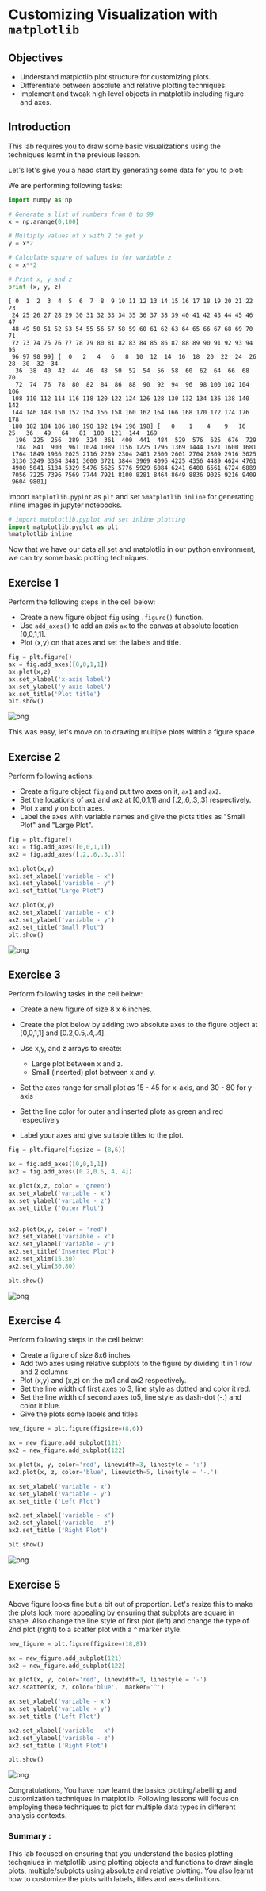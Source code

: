 
# Customizing Visualization with `matplotlib` 
## Objectives

* Understand matplotlib plot structure for customizing plots.
* Differentiate between absolute and relative plotting techniques.
* Implement and tweak high level objects in matplotlib including figure and axes.



## Introduction

This lab requires you to draw some basic visualizations using the techniques learnt in the previous lesson. 

Let's let's give you a head start by generating some data for you to plot:

We are performing following tasks:


```python
import numpy as np

# Generate a list of numbers from 0 to 99
x = np.arange(0,100)

# Multiply values of x with 2 to get y
y = x*2

# Calculate square of values in for variable z
z = x**2

# Print x, y and z
print (x, y, z)
```

    [ 0  1  2  3  4  5  6  7  8  9 10 11 12 13 14 15 16 17 18 19 20 21 22 23
     24 25 26 27 28 29 30 31 32 33 34 35 36 37 38 39 40 41 42 43 44 45 46 47
     48 49 50 51 52 53 54 55 56 57 58 59 60 61 62 63 64 65 66 67 68 69 70 71
     72 73 74 75 76 77 78 79 80 81 82 83 84 85 86 87 88 89 90 91 92 93 94 95
     96 97 98 99] [  0   2   4   6   8  10  12  14  16  18  20  22  24  26  28  30  32  34
      36  38  40  42  44  46  48  50  52  54  56  58  60  62  64  66  68  70
      72  74  76  78  80  82  84  86  88  90  92  94  96  98 100 102 104 106
     108 110 112 114 116 118 120 122 124 126 128 130 132 134 136 138 140 142
     144 146 148 150 152 154 156 158 160 162 164 166 168 170 172 174 176 178
     180 182 184 186 188 190 192 194 196 198] [   0    1    4    9   16   25   36   49   64   81  100  121  144  169
      196  225  256  289  324  361  400  441  484  529  576  625  676  729
      784  841  900  961 1024 1089 1156 1225 1296 1369 1444 1521 1600 1681
     1764 1849 1936 2025 2116 2209 2304 2401 2500 2601 2704 2809 2916 3025
     3136 3249 3364 3481 3600 3721 3844 3969 4096 4225 4356 4489 4624 4761
     4900 5041 5184 5329 5476 5625 5776 5929 6084 6241 6400 6561 6724 6889
     7056 7225 7396 7569 7744 7921 8100 8281 8464 8649 8836 9025 9216 9409
     9604 9801]


Import `matplotlib.pyplot` as `plt` and set `%matplotlib inline`  for generating inline images in jupyter notebooks. 


```python
# import matplotlib.pyplot and set inline plotting 
import matplotlib.pyplot as plt
%matplotlib inline
```

Now that we have our data all set and matplotlib in our python environment, we can try some basic plotting techniques.

## Exercise 1

Perform the following steps in the cell below:

* Create a new figure object `fig` using `.figure()` function.
* Use `add_axes()` to add an axis `ax` to the canvas at absolute location [0,0,1,1].
* Plot (x,y) on that axes and set the labels and title. 


```python
fig = plt.figure()
ax = fig.add_axes([0,0,1,1])
ax.plot(x,z)
ax.set_xlabel('x-axis label')
ax.set_ylabel('y-axis label')
ax.set_title('Plot title')
plt.show()
```


![png](index_files/index_6_0.png)


This was easy, let's move on to drawing multiple plots within a figure space. 

## Exercise 2

Perform following actions:

* Create a figure object `fig` and put two axes on it, `ax1` and `ax2`. 
* Set the locations of `ax1` and `ax2` at [0,0,1,1] and [.2,.6,.3,.3] respectively.
* Plot x and y on both axes. 
* Label the axes with variable names and give the plots titles as "Small Plot" and "Large Plot". 


```python
fig = plt.figure()
ax1 = fig.add_axes([0,0,1,1])
ax2 = fig.add_axes([.2,.6,.3,.3])

ax1.plot(x,y)
ax1.set_xlabel('variable - x')
ax1.set_ylabel('variable - y')
ax1.set_title("Large Plot")

ax2.plot(x,y)
ax2.set_xlabel('variable - x')
ax2.set_ylabel('variable - y')
ax2.set_title("Small Plot")
plt.show()
```


![png](index_files/index_8_0.png)


## Exercise 3

Perform following tasks in the cell below:

* Create a new figure of size 8 x 6 inches. 
* Create the plot below by adding two absolute axes to the figure object at [0,0,1,1] and [0.2,0.5,.4,.4].

* Use x,y, and z arrays to create:
    * Large plot between x and z. 
    * Small (inserted) plot between x and y. 

* Set the axes range for small plot as 15 - 45 for x-axis, and 30 - 80 for y -axis
* Set the line color for outer and inserted plots as green and red respectively
* Label your axes and give suitable titles to the plot.




```python
fig = plt.figure(figsize = (8,6))

ax = fig.add_axes([0,0,1,1])
ax2 = fig.add_axes([0.2,0.5,.4,.4])

ax.plot(x,z, color = 'green')
ax.set_xlabel('variable - x')
ax.set_ylabel('variable - z')
ax.set_title ('Outer Plot')


ax2.plot(x,y, color = 'red')
ax2.set_xlabel('variable - x')
ax2.set_ylabel('variable - y')
ax2.set_title('Inserted Plot')
ax2.set_xlim(15,30)
ax2.set_ylim(30,80)

plt.show()
```


![png](index_files/index_10_0.png)


## Exercise 4

Perform following steps in the cell below:

* Create a figure of size 8x6 inches
* Add two axes using relative subplots to the figure by dividing it in 1 row and 2 columns
* Plot (x,y) and (x,z) on the ax1 and ax2 respectively. 
* Set the line width of first axes to 3, line style as dotted and color it red.
* Set the line width of second axes to5, line style as dash-dot (-.) and color it blue.
* Give the plots some labels and titles


```python
new_figure = plt.figure(figsize=(8,6))

ax = new_figure.add_subplot(121)
ax2 = new_figure.add_subplot(122)

ax.plot(x, y, color='red', linewidth=3, linestyle = ':')
ax2.plot(x, z, color='blue', linewidth=5, linestyle = '-.')

ax.set_xlabel('variable - x')
ax.set_ylabel('variable - y')
ax.set_title ('Left Plot')

ax2.set_xlabel('variable - x')
ax2.set_ylabel('variable - z')
ax2.set_title ('Right Plot')

plt.show()
```


![png](index_files/index_12_0.png)


## Exercise 5

Above figure looks fine but a bit out of proportion. Let's resize this to make the plots look more appealing by ensuring that subplots are square in shape. Also change the line style of first plot (left) and change the type of 2nd plot (right) to a scatter plot with a `^` marker style.


```python
new_figure = plt.figure(figsize=(18,8))

ax = new_figure.add_subplot(121)
ax2 = new_figure.add_subplot(122)

ax.plot(x, y, color='red', linewidth=3, linestyle = '-')
ax2.scatter(x, z, color='blue',  marker='^')

ax.set_xlabel('variable - x')
ax.set_ylabel('variable - y')
ax.set_title ('Left Plot')

ax2.set_xlabel('variable - x')
ax2.set_ylabel('variable - z')
ax2.set_title ('Right Plot')

plt.show()
```


![png](index_files/index_14_0.png)


Congratulations, You have now learnt the basics plotting/labelling and customization techniques in matplotlib. Following lessons will focus on employing these techniques to plot for multiple data types in different analysis contexts. 


### Summary :

This lab focused on ensuring that you understand the basics plotting techqniues in matplotlib using plotting objects and functions to draw single plots, multiple/subplots using absolute and relative plotting. You also learnt how to customize the plots with labels, titles and axes definitions. 
